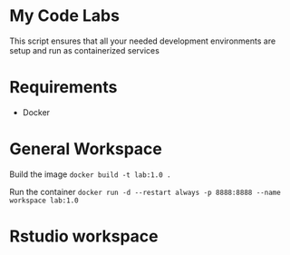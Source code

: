 # My Code Labs

This script ensures that all your needed development environments are setup and run as containerized services 

# Requirements

 - Docker

# General Workspace

Build the image
```docker build -t lab:1.0 .```

Run the container
```docker run -d --restart always -p 8888:8888 --name workspace lab:1.0```

# Rstudio workspace


